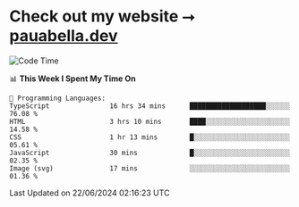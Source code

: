 # Check out my website ⭢ [pauabella.dev](https://pauabella.dev)

<!--START_SECTION:waka-->
![Code Time](http://img.shields.io/badge/Code%20Time-3%2C489%20hrs%2056%20mins-blue)

📊 **This Week I Spent My Time On** 

```text
💬 Programming Languages: 
TypeScript               16 hrs 34 mins      ███████████████████░░░░░░   76.08 % 
HTML                     3 hrs 10 mins       ████░░░░░░░░░░░░░░░░░░░░░   14.58 % 
CSS                      1 hr 13 mins        █░░░░░░░░░░░░░░░░░░░░░░░░   05.61 % 
JavaScript               30 mins             █░░░░░░░░░░░░░░░░░░░░░░░░   02.35 % 
Image (svg)              17 mins             ░░░░░░░░░░░░░░░░░░░░░░░░░   01.36 % 
```


 Last Updated on 22/06/2024 02:16:23 UTC
<!--END_SECTION:waka-->
